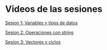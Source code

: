 # Videos de las sesiones

[Sesion 1: Variables y tipos de datos](https://makeitreal.s3.amazonaws.com/videos/88075608644/2023-01-12/QgjXZfT2k.mp4) 

[Sesion 2: Operaciones con string](https://makeitreal.s3.amazonaws.com/videos/88075608644/2023-01-14/FRDxI_fFD.mp4)

[Sesion 3: Vectores y ciclos](https://makeitreal.s3.amazonaws.com/videos/88075608644/2023-01-17/gC1S1CqCH.mp4)
